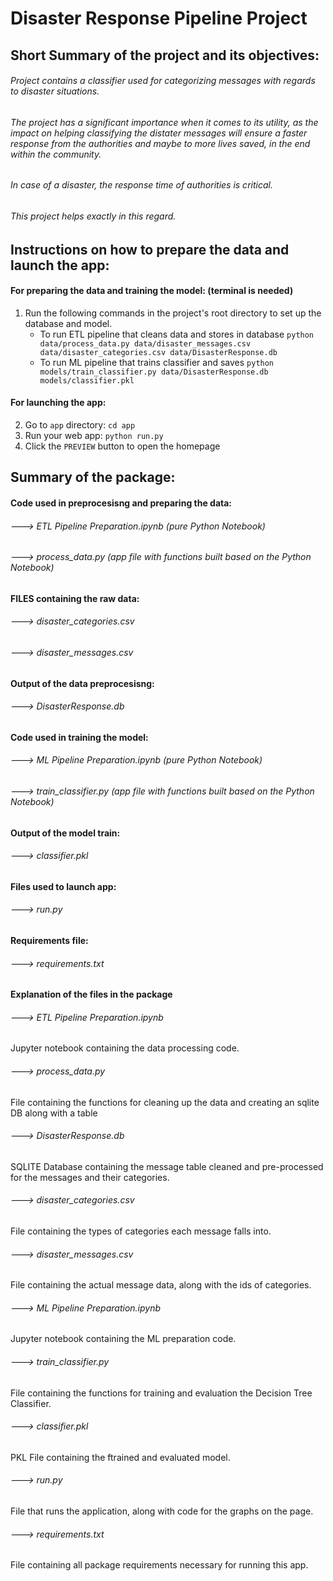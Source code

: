 # Disaster Response Pipeline Project

## Short Summary of the project and its objectives:

###### Project contains a classifier used for categorizing messages with regards to disaster situations.
###### The project has a significant importance when it comes to its utility, as the impact on helping classifying the distater messages will ensure a faster response from the authorities and maybe to more lives saved, in the end within the community.
###### In case of a disaster, the response time of authorities is critical.
###### This project helps exactly in this regard.


##  Instructions on how to prepare the data and launch the app:

#### For preparing the data and training the model: (terminal is needed)

1. Run the following commands in the project's root directory to set up the database and model.
    - To run ETL pipeline that cleans data and stores in database
        `python data/process_data.py data/disaster_messages.csv data/disaster_categories.csv data/DisasterResponse.db`
    - To run ML pipeline that trains classifier and saves
        `python models/train_classifier.py data/DisasterResponse.db models/classifier.pkl`

#### For launching the app:

2. Go to `app` directory: `cd app`
3. Run your web app: `python run.py`
4. Click the `PREVIEW` button to open the homepage



## Summary of the package:

#### Code used in preprocesisng and preparing the data:
###### ---> ETL Pipeline Preparation.ipynb (pure Python Notebook)
###### ---> process_data.py (app file with functions built based on the Python Notebook)

#### FILES containing the raw data:
###### ---> disaster_categories.csv
###### ---> disaster_messages.csv

#### Output of the data preprocesisng:
###### ---> DisasterResponse.db


#### Code used in training the model:
###### ---> ML Pipeline Preparation.ipynb (pure Python Notebook)
###### ---> train_classifier.py (app file with functions built based on the Python Notebook)

#### Output of the model train:
###### ---> classifier.pkl

#### Files used to launch app:
###### ---> run.py

#### Requirements file:
###### ---> requirements.txt


#### Explanation of the files in the package


###### ---> ETL Pipeline Preparation.ipynb
Jupyter notebook containing the data processing code.
###### ---> process_data.py
File containing the functions for cleaning up the data and creating an sqlite DB along with a table
###### ---> DisasterResponse.db
SQLITE Database containing the message table cleaned and pre-processed for the messages and their categories.


###### ---> disaster_categories.csv
File containing the types of categories each message falls into.
###### ---> disaster_messages.csv
File containing the actual message data, along with the ids of categories.


###### ---> ML Pipeline Preparation.ipynb
Jupyter notebook containing the ML preparation code.
###### ---> train_classifier.py
File containing the functions for training and evaluation the Decision Tree Classifier.
###### ---> classifier.pkl
PKL File containing the ftrained and evaluated model.

###### ---> run.py
File that runs the application, along with code for the graphs on the page.

###### ---> requirements.txt
File containing all package requirements necessary for running this app.

